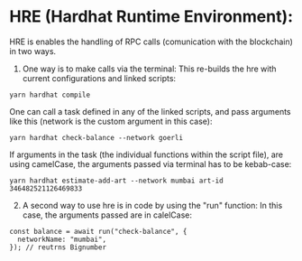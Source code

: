 # HRE (Hardhat Runtime Environment):

HRE is enables the handling of RPC calls (comunication with the blockchain) in two ways.

1. One way is to make calls via the terminal: 
This re-builds the hre with current configurations and linked scripts:
```
yarn hardhat compile
```

One can call a task defined in any of the linked scripts, and pass arguments like this (network is the custom argument in this case):
```
yarn hardhat check-balance --network goerli
```

If arguments in the task (the individual functions within the script file), are using camelCase, the arguments passed via terminal has to be kebab-case:
```
yarn hardhat estimate-add-art --network mumbai art-id 346482521126469833
```
2. A second way to use hre is in code by using the "run" function:
In this case, the arguments passed are in calelCase:
```
const balance = await run("check-balance", {
  networkName: "mumbai",
}); // reutrns Bignumber
```
